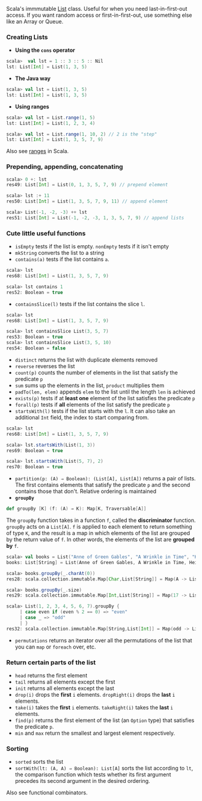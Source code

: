 Scala's immmutable [List](http://www.scala-lang.org/api/current/index.html#scala.collection.immutable.List) class. Useful for when you need last-in-first-out access. If you want random access or first-in-first-out, use something else like an Array or Queue.

### Creating Lists

* **Using the `cons` operator**
```scala
scala>  val lst = 1 :: 3 :: 5 :: Nil
lst: List[Int] = List(1, 3, 5)
```

* **The Java way**
```scala
scala> val lst = List(1, 3, 5)
lst: List[Int] = List(1, 3, 5)
```

* **Using ranges**
```scala
scala> val lst = List.range(1, 5)
lst: List[Int] = List(1, 2, 3, 4)

scala> val lst = List.range(1, 10, 2) // 2 is the "step"
lst: List[Int] = List(1, 3, 5, 7, 9)
```

Also see [ranges](ranges.md) in Scala.

### Prepending, appending, concatenating

```scala
scala> 0 +: lst
res49: List[Int] = List(0, 1, 3, 5, 7, 9) // prepend element

scala> lst :+ 11
res50: List[Int] = List(1, 3, 5, 7, 9, 11) // append element

scala> List(-1, -2, -3) ++ lst
res51: List[Int] = List(-1, -2, -3, 1, 3, 5, 7, 9) // append lists
```

### **Cute little useful functions**
* `isEmpty` tests if the list is empty. `nonEmpty` tests if it isn't empty
* `mkString` converts the list to a string
* `contains(a)` tests if the list contains `a`.
```scala
scala> lst
res68: List[Int] = List(1, 3, 5, 7, 9)

scala> lst contains 1
res52: Boolean = true
```
* `containsSlice(l)` tests if the list contains the slice `l`.
```scala
scala> lst
res68: List[Int] = List(1, 3, 5, 7, 9)

scala> lst containsSlice List(3, 5, 7)
res53: Boolean = true
scala> lst containsSlice List(3, 5, 10)
res54: Boolean = false
```
* `distinct` returns the list with duplicate elements removed
* `reverse` reverses the list
* `count(p)` counts the number of elements in the list that satisfy the predicate `p`
* `sum` sums up the elements in the list, `product` multiplies them
* `padTo(len, elem)` appends `elem` to the list until the length `len` is achieved
* `exists(p)` tests if at **least one** element of the list satisfies the predicate `p`
* `forall(p)` tests if **all** elements of the list satisfy the predicate `p`
* `startsWith(l)` tests if the list starts with the `l`. It can also take an additional `Int` field, the index to start comparing from.
```scala
scala> lst
res68: List[Int] = List(1, 3, 5, 7, 9)

scala> lst.startsWith(List(1, 3))
res69: Boolean = true

scala> lst.startsWith(List(5, 7), 2)
res70: Boolean = true
```
* `partition(p: (A) ⇒ Boolean): (List[A], List[A])` returns a pair of lists. The first contains elements that satisfy the predicate `p` and the second contains those that don't. Relative ordering is maintained
* **`groupBy`**
```scala
def groupBy [K] (f: (A) ⇒ K): Map[K, Traversable[A]]
```
The `groupBy` function takes in a function `f`, called the **discriminator** function. `groupBy` acts on a `List[A]`. `f` is applied to each element to return something of type `K`, and the result is a map in which elements of the list are grouped by the return value of `f`. In other words, the elements of the list are **grouped by** `f`.
```scala
scala> val books = List("Anne of Green Gables", "A Wrinkle in Time", "Heidi", "A Little Princess", "Harry Potter")
books: List[String] = List(Anne of Green Gables, A Wrinkle in Time, Heidi, A Little Princess, Harry Potter)

scala> books.groupBy(_.charAt(0))
res28: scala.collection.immutable.Map[Char,List[String]] = Map(A -> List(Anne of Green Gables, A Wrinkle in Time, A Little Princess), H -> List(Heidi, Harry Potter))

scala> books.groupBy(_.size)
res29: scala.collection.immutable.Map[Int,List[String]] = Map(17 -> List(A Wrinkle in Time, A Little Princess), 20 -> List(Anne of Green Gables), 5 -> List(Heidi), 12 -> List(Harry Potter))

scala> List(1, 2, 3, 4, 5, 6, 7).groupBy {
     | case even if (even % 2 == 0) => "even"
     | case _ => "odd"
     | }
res32: scala.collection.immutable.Map[String,List[Int]] = Map(odd -> List(1, 3, 5, 7), even -> List(2, 4, 6))
```
* `permutations` returns an iterator over all the permutations of the list that you can `map` or `foreach` over, etc.

### **Return certain parts of the list**
* `head` returns the first element
* `tail` returns all elements except the first
* `init` returns all elements except the last
* `drop(i)` drops the **first** `i` elements. `dropRight(i)` drops the **last** `i` elements.
* `take(i)` takes the **first** `i` elements. `takeRight(i)` takes the **last** `i` elements.
* `find(p)` returns the first element of the list (an `Option` type) that satisfies the predicate `p`.
* `min` and `max` return the smallest and largest element respectively.

### Sorting
* `sorted` sorts the list
* `sortWith(lt: (A, A) ⇒ Boolean): List[A]` sorts the list according to `lt`, the comparison function which tests whether its first argument precedes its second argument in the desired ordering.

Also see functional combinators.

